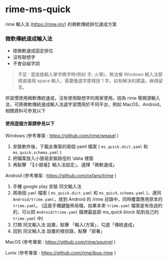 # rime-ms-quick
rime 輸入法 (https://rime.im/) 的微軟傳統排位速成方案


### 微軟傳統速成輸入法

* 按微軟速成固定排位
* 沒有聯想字
* 不會自組字詞

>不足 : 當直接輸入單字碼字時(例如 手, 火等)，無法像 Windows 輸入法那樣直接用 space 輸入，需要像選字那樣按 1 字。如有解決的建議，麻煩留言。



供習慣使用微軟傳統速成，沒有使用聯想字的用家使用。因為 rime 等開源輸入法，可將微軟傳統速成輸入法選字習慣用於不同平台，例如 MacOS、Android。相關資料可參見以下


#### 使用這個方案請參見以下

Windows (參考專案 : https://github.com/rime/weasel )

1. 安裝軟件後，下載此專案的兩個 yaml 檔案 ( `ms_quick.dict.yaml` 和 `ms_quick.schema.yaml` )
2. 把檔案放入小狼亳安裝路徑的 \data 裡面
3. 再點擊 「【小狼毫】輸入法設定」，選擇「微軟速成」

Android (參考專案 : https://github.com/osfans/trime )

1. 手機 google play 安裝 同文輸入法
2. 將兩個 `yaml` 檔案 ( `ms_quick.dict.yaml` 和 `ms_quick.schema.yaml` )，連同 `Android/trime.yaml`，放到 Android 的 /rime 目錄中，同時覆蓋應用原本的 `trime.yaml`。
(這是手機鍵盤佈局檔，如果本來 `trime.yaml` 檔案是有改過的的，可以把 `Android/trime.yaml` 檔裡最底部 ms_quick block 貼到自己的 `trime.yaml` 中)
3. 打開 同文輸入法 設置，點擊 「輸入/方案」，勾選「傳統速成」
4. 回到 同文輸入法 設置的根目錄，點擊「部署」


MacOS  (參考專案 : https://github.com/rime/squirrel )

Lunix (參考專案 : https://github.com/rime/ibus-rime )